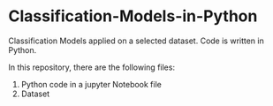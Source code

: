 # Classification-Models-in-Python
Classification Models applied on a selected dataset. Code is written in Python.

In this repository, there are the following files:

  1. Python code in a jupyter Notebook file
  2. Dataset
